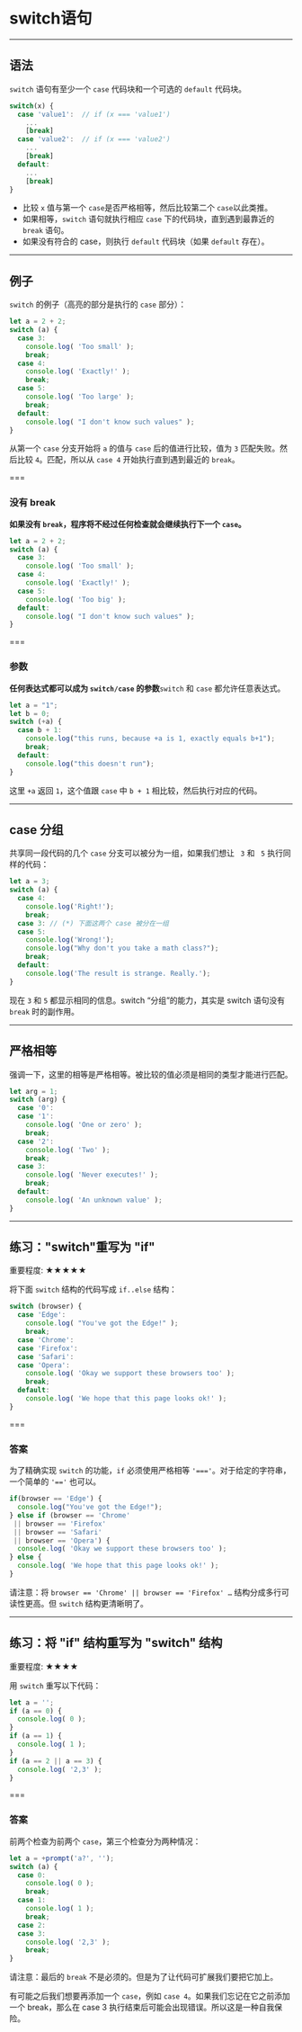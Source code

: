 # switch语句

---

## 语法

`switch` 语句有至少一个 `case` 代码块和一个可选的 `default` 代码块。

```javascript
switch(x) {
  case 'value1':  // if (x === 'value1')
    ...
    [break]
  case 'value2':  // if (x === 'value2')
    ...
    [break]
  default:
    ...
    [break]
}
```

- 比较 `x` 值与第一个 `case`是否严格相等，然后比较第二个 `case`以此类推。
- 如果相等，`switch` 语句就执行相应 `case` 下的代码块，直到遇到最靠近的 `break` 语句。
- 如果没有符合的 case，则执行 `default` 代码块（如果 `default` 存在）。

---

## 例子

`switch` 的例子（高亮的部分是执行的 `case` 部分）：

```javascript
let a = 2 + 2;
switch (a) {
  case 3:
    console.log( 'Too small' );
    break;
  case 4:
    console.log( 'Exactly!' );
    break;
  case 5:
    console.log( 'Too large' );
    break;
  default:
    console.log( "I don't know such values" );
}
```

从第一个 `case` 分支开始将 `a` 的值与 `case` 后的值进行比较，值为 `3` 匹配失败。然后比较 `4`。匹配，所以从 `case 4` 开始执行直到遇到最近的 `break`。

===

### 没有 break

**如果没有 `break`，程序将不经过任何检查就会继续执行下一个 `case`。**

```javascript
let a = 2 + 2;
switch (a) {
  case 3:
    console.log( 'Too small' );
  case 4:
    console.log( 'Exactly!' );
  case 5:
    console.log( 'Too big' );
  default:
    console.log( "I don't know such values" );
}
```

===

### 参数

**任何表达式都可以成为 `switch/case` 的参数**`switch` 和 `case` 都允许任意表达式。

```javascript
let a = "1";
let b = 0;
switch (+a) {
  case b + 1:
    console.log("this runs, because +a is 1, exactly equals b+1");
    break;
  default:
    console.log("this doesn't run");
}
```

这里 `+a` 返回 `1`，这个值跟 `case` 中 `b + 1` 相比较，然后执行对应的代码。

---

## case 分组

共享同一段代码的几个 `case` 分支可以被分为一组，如果我们想让 ` 3` 和 ` 5` 执行同样的代码：

```javascript
let a = 3;
switch (a) {
  case 4:
    console.log('Right!');
    break;
  case 3: // (*) 下面这两个 case 被分在一组
  case 5:
    console.log('Wrong!');
    console.log("Why don't you take a math class?");
    break;
  default:
    console.log('The result is strange. Really.');
}
```

现在 `3` 和 `5` 都显示相同的信息。switch “分组”的能力，其实是 switch 语句没有 `break` 时的副作用。

---

## 严格相等

强调一下，这里的相等是严格相等。被比较的值必须是相同的类型才能进行匹配。

```javascript
let arg = 1;
switch (arg) {
  case '0':
  case '1':
    console.log( 'One or zero' );
    break;
  case '2':
    console.log( 'Two' );
    break;
  case 3:
    console.log( 'Never executes!' );
    break;
  default:
    console.log( 'An unknown value' );
}
```

---

## 练习："switch"重写为 "if" 

重要程度: ★★★★★

将下面 `switch` 结构的代码写成 `if..else` 结构：

```javascript
switch (browser) {
  case 'Edge':
    console.log( "You've got the Edge!" );
    break;
  case 'Chrome':
  case 'Firefox':
  case 'Safari':
  case 'Opera':
    console.log( 'Okay we support these browsers too' );
    break;
  default:
    console.log( 'We hope that this page looks ok!' );
}
```

===

### 答案

为了精确实现 `switch` 的功能，`if` 必须使用严格相等 `'==='`。对于给定的字符串，一个简单的 `'=='` 也可以。

```javascript
if(browser == 'Edge') {
  console.log("You've got the Edge!");
} else if (browser == 'Chrome'
 || browser == 'Firefox'
 || browser == 'Safari'
 || browser == 'Opera') {
  console.log( 'Okay we support these browsers too' );
} else {
  console.log( 'We hope that this page looks ok!' );
}
```

请注意：将 `browser == 'Chrome' || browser == 'Firefox' …` 结构分成多行可读性更高。但 `switch` 结构更清晰明了。

---

## 练习：将 "if" 结构重写为 "switch" 结构

重要程度: ★★★★

用 `switch` 重写以下代码：

```javascript
let a = '';
if (a == 0) {
  console.log( 0 );
}
if (a == 1) {
  console.log( 1 );
}
if (a == 2 || a == 3) {
  console.log( '2,3' );
}
```

===

### 答案

前两个检查为前两个 `case`，第三个检查分为两种情况：

```javascript
let a = +prompt('a?', '');
switch (a) {
  case 0:
    console.log( 0 );
    break;
  case 1:
    console.log( 1 );
    break;
  case 2:
  case 3:
    console.log( '2,3' );
    break;
}
```

请注意：最后的 `break` 不是必须的。但是为了让代码可扩展我们要把它加上。

有可能之后我们想要再添加一个 `case`，例如 `case 4`。如果我们忘记在它之前添加一个 break，那么在 case 3 执行结束后可能会出现错误。所以这是一种自我保险。